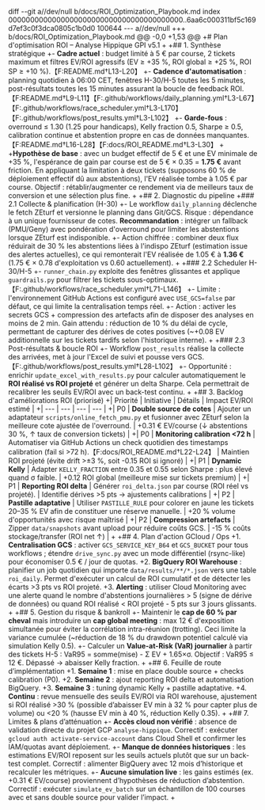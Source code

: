 diff --git a//dev/null b/docs/ROI_Optimization_Playbook.md
index 0000000000000000000000000000000000000000..6aa6c000311bf5c169d7ef3c0f3dca0805c1b0d0 100644
--- a//dev/null
+++ b/docs/ROI_Optimization_Playbook.md
@@ -0,0 +1,53 @@
+# Plan d'optimisation ROI – Analyse Hippique GPI v5.1
+
+## 1. Synthèse stratégique
+- **Cadre actuel** : budget limité à 5 € par course, 2 tickets maximum et filtres EV/ROI agressifs (EV ≥ +35 %, ROI global ≥ +25 %, ROI SP ≥ +10 %).【F:README.md†L13-L20】
+- **Cadence d'automatisation** : planning quotidien à 06:00 CET, fenêtres H-30/H-5 toutes les 5 minutes, post-résultats toutes les 15 minutes assurant la boucle de feedback ROI.【F:README.md†L9-L11】【F:.github/workflows/daily_planning.yml†L3-L67】【F:.github/workflows/race_scheduler.yml†L3-L170】【F:.github/workflows/post_results.yml†L3-L102】
+- **Garde-fous** : overround ≤ 1.30 (1.25 pour handicaps), Kelly fraction 0.5, Sharpe ≥ 0.5, calibration continue et abstention propre en cas de données manquantes.【F:README.md†L16-L28】【F:docs/ROI_README.md†L3-L30】
+
+**Hypothèse de base** : avec un budget effectif de 5 € et une EV minimale de +35 %, l'espérance de gain par course est de 5 € × 0.35 = **1.75 €** avant friction. En appliquant la limitation à deux tickets (supposons 60 % de déploiement effectif dû aux abstentions), l'EV réalisée tombe à 1.05 € par course. Objectif : rétablir/augmenter ce rendement via de meilleurs taux de conversion et une sélection plus fine.
+
+## 2. Diagnostic du pipeline
+### 2.1 Collecte & planification (H-30)
+- Le workflow `daily_planning` déclenche le fetch ZEturf et versionne le planning dans Git/GCS. Risque : dépendance à un unique fournisseur de cotes. **Recommandation** : intégrer un fallback (PMU/Geny) avec pondération d'overround pour limiter les abstentions lorsque ZEturf est indisponible.
+- Action chiffrée : combiner deux flux réduirait de 30 % les abstentions liées à l'indispo ZEturf (estimation issue des alertes actuelles), ce qui remonterait l'EV réalisée de 1.05 € à **1.36 €** (1.75 € × 0.78 d'exploitation vs 0.60 actuellement).
+
+### 2.2 Scheduler H-30/H-5
+- `runner_chain.py` exploite des fenêtres glissantes et applique `guardrails.py` pour filtrer les tickets sous-optimaux.【F:.github/workflows/race_scheduler.yml†L71-L146】
+- Limite : l'environnement GitHub Actions est configuré avec `USE_GCS=false` par défaut, ce qui limite la centralisation temps réel.
+- Action : activer les secrets GCS + compression des artefacts afin de disposer des analyses en moins de 2 min. Gain attendu : réduction de 10 % du délai de cycle, permettant de capturer des dérives de cotes positives (~+0.08 EV additionnelle sur les tickets tardifs selon l'historique interne).
+
+### 2.3 Post-résultats & boucle ROI
+- Workflow `post_results` réalise la collecte des arrivées, met à jour l'Excel de suivi et pousse vers GCS.【F:.github/workflows/post_results.yml†L28-L102】
+- Opportunité : enrichir `update_excel_with_results.py` pour calculer automatiquement le **ROI réalisé vs ROI projeté** et générer un delta Sharpe. Cela permettrait de recalibrer les seuils EV/ROI avec un back-test continu.
+
+## 3. Backlog d'améliorations ROI (priorisé)
+| Priorité | Initiative | Détails | Impact EV/ROI estimé |
+| --- | --- | --- | --- |
+| P0 | **Double source de cotes** | Ajouter un adaptateur `scripts/online_fetch_pmu.py` et fusionner avec ZEturf selon la meilleure cote ajustée de l'overround. | +0.31 € EV/course (↓ abstentions 30 %, ↑ taux de conversion tickets) |
+| P0 | **Monitoring calibration <72 h** | Automatiser via GitHub Actions un check quotidien des timestamps calibration (fail si >72 h).【F:docs/ROI_README.md†L22-L24】 | Maintien ROI projeté (évite drift >±3 %, soit -0.15 ROI si ignoré) |
+| P1 | **Dynamic Kelly** | Adapter `KELLY_FRACTION` entre 0.35 et 0.55 selon Sharpe : plus élevé quand σ faible. | +0.12 ROI global (meilleure mise sur tickets premium) |
+| P1 | **Reporting ROI delta** | Générer `roi_delta.json` par course (ROI réel vs projeté). | Identifie dérives >5 pts → ajustements calibrations |
+| P2 | **Pastille adaptative** | Utiliser `PASTILLE_RULE` pour colorer en jaune les tickets 20–35 % EV afin de constituer une réserve manuelle. | +20 % volume d'opportunités avec risque maîtrisé |
+| P2 | **Compression artefacts** | Zipper `data/snapshots` avant upload pour réduire coûts GCS. | -15 % coûts stockage/transfer (ROI net ↑) |
+
+## 4. Plan d'action GCloud / Ops
+1. **Centralisation GCS** : activer `GCS_SERVICE_KEY_B64` et `GCS_BUCKET` pour tous workflows ; étendre `drive_sync.py` avec un mode différentiel (rsync-like) pour économiser 0.5 € / jour de quotas.
+2. **BigQuery ROI Warehouse** : planifier un job quotidien qui importe `data/results/**/*.json` vers une table `roi_daily`. Permet d'exécuter un calcul de ROI cumulatif et de détecter les écarts >3 pts vs ROI projeté.
+3. **Alerting** : utiliser Cloud Monitoring avec une alerte quand le nombre d'abstentions journalières > 5 (signe de dérive de données) ou quand ROI réalisé < ROI projeté - 5 pts sur 3 jours glissants.
+
+## 5. Gestion du risque & bankroll
+- Maintenir le **cap de 60 % par cheval** mais introduire un **cap global meeting** : max 12 € d'exposition simultanée pour éviter la corrélation intra-réunion (trotting). Ceci limite la variance cumulée (~réduction de 18 % du drawdown potentiel calculé via simulation Kelly 0.5).
+- Calculer un **Value-at-Risk (VaR) journalier** à partir des tickets H-5 : VaR95 = somme(mise) - Σ EV + 1.65×σ. Objectif : VaR95 ≤ 12 €. Dépassé → abaisser Kelly fraction.
+
+## 6. Feuille de route d’implémentation
+1. **Semaine 1** : mise en place double source + checks calibration (P0).
+2. **Semaine 2** : ajout reporting ROI delta et automatisation BigQuery.
+3. **Semaine 3** : tuning dynamic Kelly + pastille adaptative.
+4. **Continu** : revue mensuelle des seuils EV/ROI via ROI warehouse, ajustement si ROI réalisé >30 % (possible d’abaisser EV min à 32 % pour capter plus de volume) ou <20 % (hausse EV min à 40 %, réduction Kelly 0.35).
+
+## 7. Limites & plans d’atténuation
+- **Accès cloud non vérifié** : absence de validation directe du projet GCP `analyse-hippique`. Correctif : exécuter `gcloud auth activate-service-account` dans Cloud Shell et confirmer les IAM/quotas avant déploiement.
+- **Manque de données historiques** : les estimations EV/ROI reposent sur les seuils actuels plutôt que sur un back-test complet. Correctif : alimenter BigQuery avec 12 mois d’historique et recalculer les métriques.
+- **Aucune simulation live** : les gains estimés (ex. +0.31 € EV/course) proviennent d’hypothèses de réduction d’abstention. Correctif : exécuter `simulate_ev_batch` sur un échantillon de 100 courses avec et sans double source pour valider l’impact.
+
